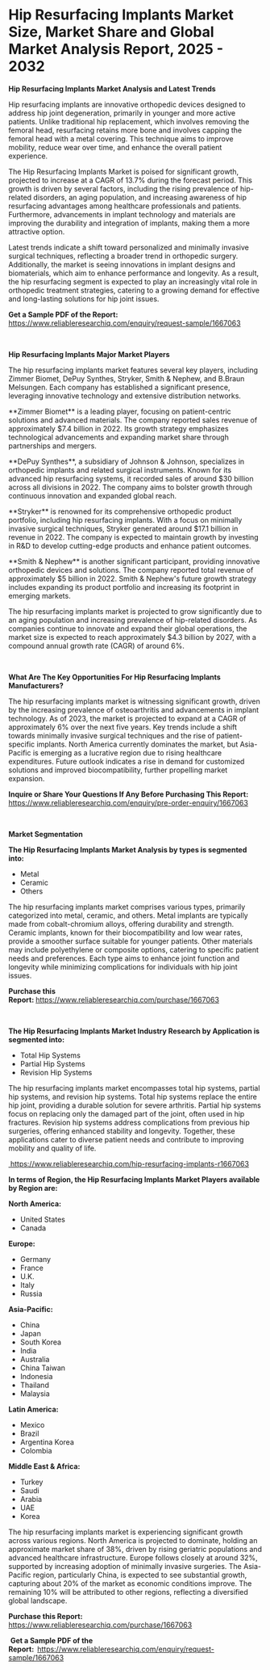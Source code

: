 <p><h1>Hip Resurfacing Implants Market Size, Market Share and Global Market Analysis Report, 2025 - 2032</h1></p><p><strong>Hip Resurfacing Implants Market Analysis and Latest Trends</strong></p>
<p><p>Hip resurfacing implants are innovative orthopedic devices designed to address hip joint degeneration, primarily in younger and more active patients. Unlike traditional hip replacement, which involves removing the femoral head, resurfacing retains more bone and involves capping the femoral head with a metal covering. This technique aims to improve mobility, reduce wear over time, and enhance the overall patient experience.</p><p>The Hip Resurfacing Implants Market is poised for significant growth, projected to increase at a CAGR of 13.7% during the forecast period. This growth is driven by several factors, including the rising prevalence of hip-related disorders, an aging population, and increasing awareness of hip resurfacing advantages among healthcare professionals and patients. Furthermore, advancements in implant technology and materials are improving the durability and integration of implants, making them a more attractive option.</p><p>Latest trends indicate a shift toward personalized and minimally invasive surgical techniques, reflecting a broader trend in orthopedic surgery. Additionally, the market is seeing innovations in implant designs and biomaterials, which aim to enhance performance and longevity. As a result, the hip resurfacing segment is expected to play an increasingly vital role in orthopedic treatment strategies, catering to a growing demand for effective and long-lasting solutions for hip joint issues.</p></p>
<p><strong>Get a Sample PDF of the Report:&nbsp;</strong> <a href="https://www.reliableresearchiq.com/enquiry/request-sample/1667063?utm_campaign=3175&utm_medium=2&utm_source=Github&utm_content=ia&utm_term=17042025&utm_id=hip-resurfacing-implants">https://www.reliableresearchiq.com/enquiry/request-sample/1667063</a></p>
<p>&nbsp;</p>
<p><strong>Hip Resurfacing Implants Major Market Players</strong></p>
<p><p>The hip resurfacing implants market features several key players, including Zimmer Biomet, DePuy Synthes, Stryker, Smith & Nephew, and B.Braun Melsungen. Each company has established a significant presence, leveraging innovative technology and extensive distribution networks.</p><p>**Zimmer Biomet** is a leading player, focusing on patient-centric solutions and advanced materials. The company reported sales revenue of approximately $7.4 billion in 2022. Its growth strategy emphasizes technological advancements and expanding market share through partnerships and mergers.</p><p>**DePuy Synthes**, a subsidiary of Johnson & Johnson, specializes in orthopedic implants and related surgical instruments. Known for its advanced hip resurfacing systems, it recorded sales of around $30 billion across all divisions in 2022. The company aims to bolster growth through continuous innovation and expanded global reach.</p><p>**Stryker** is renowned for its comprehensive orthopedic product portfolio, including hip resurfacing implants. With a focus on minimally invasive surgical techniques, Stryker generated around $17.1 billion in revenue in 2022. The company is expected to maintain growth by investing in R&D to develop cutting-edge products and enhance patient outcomes.</p><p>**Smith & Nephew** is another significant participant, providing innovative orthopedic devices and solutions. The company reported total revenue of approximately $5 billion in 2022. Smith & Nephew's future growth strategy includes expanding its product portfolio and increasing its footprint in emerging markets.</p><p>The hip resurfacing implants market is projected to grow significantly due to an aging population and increasing prevalence of hip-related disorders. As companies continue to innovate and expand their global operations, the market size is expected to reach approximately $4.3 billion by 2027, with a compound annual growth rate (CAGR) of around 6%.</p></p>
<p>&nbsp;</p>
<p><strong>What Are The Key Opportunities For Hip Resurfacing Implants Manufacturers?</strong></p>
<p><p>The hip resurfacing implants market is witnessing significant growth, driven by the increasing prevalence of osteoarthritis and advancements in implant technology. As of 2023, the market is projected to expand at a CAGR of approximately 6% over the next five years. Key trends include a shift towards minimally invasive surgical techniques and the rise of patient-specific implants. North America currently dominates the market, but Asia-Pacific is emerging as a lucrative region due to rising healthcare expenditures. Future outlook indicates a rise in demand for customized solutions and improved biocompatibility, further propelling market expansion.</p></p>
<p><strong>Inquire or Share Your Questions If Any Before Purchasing This Report:</strong> <a href="https://www.reliableresearchiq.com/enquiry/pre-order-enquiry/1667063?utm_campaign=3175&utm_medium=2&utm_source=Github&utm_content=ia&utm_term=17042025&utm_id=hip-resurfacing-implants">https://www.reliableresearchiq.com/enquiry/pre-order-enquiry/1667063</a></p>
<p>&nbsp;</p>
<p><strong>Market Segmentation</strong></p>
<p><strong>The Hip Resurfacing Implants Market Analysis by types is segmented into:</strong></p>
<p><ul><li>Metal</li><li>Ceramic</li><li>Others</li></ul></p>
<p><p>The hip resurfacing implants market comprises various types, primarily categorized into metal, ceramic, and others. Metal implants are typically made from cobalt-chromium alloys, offering durability and strength. Ceramic implants, known for their biocompatibility and low wear rates, provide a smoother surface suitable for younger patients. Other materials may include polyethylene or composite options, catering to specific patient needs and preferences. Each type aims to enhance joint function and longevity while minimizing complications for individuals with hip joint issues.</p></p>
<p><strong>Purchase this Report:&nbsp;</strong><a href="https://www.reliableresearchiq.com/purchase/1667063?utm_campaign=3175&utm_medium=2&utm_source=Github&utm_content=ia&utm_term=17042025&utm_id=hip-resurfacing-implants">https://www.reliableresearchiq.com/purchase/1667063</a></p>
<p>&nbsp;</p>
<p><strong>The Hip Resurfacing Implants Market Industry Research by Application is segmented into:</strong></p>
<p><ul><li>Total Hip Systems</li><li>Partial Hip Systems</li><li>Revision Hip Systems</li></ul></p>
<p><p>The hip resurfacing implants market encompasses total hip systems, partial hip systems, and revision hip systems. Total hip systems replace the entire hip joint, providing a durable solution for severe arthritis. Partial hip systems focus on replacing only the damaged part of the joint, often used in hip fractures. Revision hip systems address complications from previous hip surgeries, offering enhanced stability and longevity. Together, these applications cater to diverse patient needs and contribute to improving mobility and quality of life.</p></p>
<p><a href="https://www.reliableresearchiq.com/hip-resurfacing-implants-r1667063?utm_campaign=3175&utm_medium=2&utm_source=Github&utm_content=ia&utm_term=17042025&utm_id=hip-resurfacing-implants">&nbsp;https://www.reliableresearchiq.com/hip-resurfacing-implants-r1667063</a></p>
<p><strong>In terms of Region, the Hip Resurfacing Implants Market Players available by Region are:</strong></p>
<p>
    <p> <strong> North America: </strong>
        <ul>
            <li>United States</li>
            <li>Canada</li>
        </ul>
        </p> 
    <p> <strong> Europe: </strong>
        <ul>
            <li>Germany</li>
            <li>France</li>
            <li>U.K.</li>
            <li>Italy</li>
            <li>Russia</li>
        </ul>
        </p> 
    <p> <strong> Asia-Pacific: </strong>
        <ul>
            <li>China</li>
            <li>Japan</li>
            <li>South Korea</li>
            <li>India</li>
            <li>Australia</li>
            <li>China Taiwan</li>
            <li>Indonesia</li>
            <li>Thailand</li>
            <li>Malaysia</li>
        </ul>
        </p> 
    <p> <strong> Latin America: </strong>
        <ul>
            <li>Mexico</li>
            <li>Brazil</li>
            <li>Argentina Korea</li>
            <li>Colombia</li>
        </ul>
        </p> 
    <p> <strong> Middle East & Africa: </strong>
        <ul>
            <li>Turkey</li>
            <li>Saudi</li>
            <li>Arabia</li>
            <li>UAE</li>
            <li>Korea</li>
        </ul>
    </p>
    </p>
<p><p>The hip resurfacing implants market is experiencing significant growth across various regions. North America is projected to dominate, holding an approximate market share of 38%, driven by rising geriatric populations and advanced healthcare infrastructure. Europe follows closely at around 32%, supported by increasing adoption of minimally invasive surgeries. The Asia-Pacific region, particularly China, is expected to see substantial growth, capturing about 20% of the market as economic conditions improve. The remaining 10% will be attributed to other regions, reflecting a diversified global landscape.</p></p>
<p><strong>Purchase this Report: </strong><a href="https://www.reliableresearchiq.com/purchase/1667063?utm_campaign=3175&utm_medium=2&utm_source=Github&utm_content=ia&utm_term=17042025&utm_id=hip-resurfacing-implants">https://www.reliableresearchiq.com/purchase/1667063</a></p>
<p>&nbsp;<strong>Get a Sample PDF of the Report:&nbsp;&nbsp;</strong><a href="https://www.reliableresearchiq.com/enquiry/request-sample/1667063?utm_campaign=3175&utm_medium=2&utm_source=Github&utm_content=ia&utm_term=17042025&utm_id=hip-resurfacing-implants">https://www.reliableresearchiq.com/enquiry/request-sample/1667063</a></p>
<p><strong></strong></p>
<p><p></p><p></p><p></p></p>